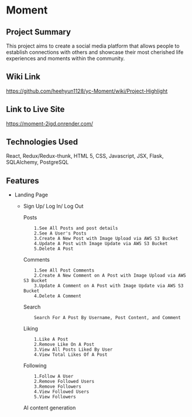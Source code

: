 # Moment


## Project Summary
This project aims to create a social media platform that allows people to establish connections with others and showcase their most cherished life experiences and moments within the community.

## Wiki Link
https://github.com/heehyun1128/yc-Moment/wiki/Project-Highlight

## Link to Live Site

https://moment-2igd.onrender.com/


## Technologies Used

React, Redux/Redux-thunk, HTML 5, CSS, Javascript, JSX, Flask, SQLAlchemy, PostgreSQL

## Features


- Landing Page

  - Sign Up/ Log In/ Log Out

      Posts

            1.See All Posts and post details
            2.See A User's Posts
            3.Create A New Post with Image Upload via AWS S3 Bucket 
            4.Update A Post with Image Update via AWS S3 Bucket 
            5.Delete A Post

      Comments
            
            1.See All Post Comments
            2.Create A New Comment on A Post with Image Upload via AWS S3 Bucket
            3.Update A Comment on A Post with Image Update via AWS S3 Bucket 
            4.Delete A Comment

      Search

            Search For A Post By Username, Post Content, and Comment

      Liking
            
            1.Like A Post
            2.Remove Like On A Post
            3.View All Posts Liked By User
            4.View Total Likes Of A Post

      Following
            
            1.Follow A User
            2.Remove Followed Users
            3.Remove Followers
            4.View Followed Users
            5.View Followers
    
      AI content generation




